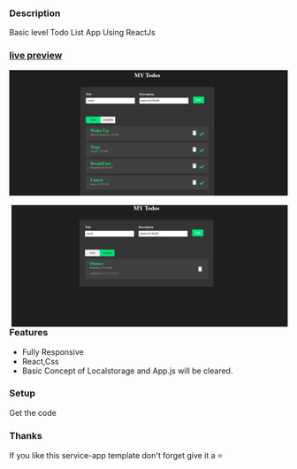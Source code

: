 ### Description

Basic level Todo List App Using ReactJs

### [live preview]()

[![react Service-app](https://github.com/vinodtambe007/Todo-list-react/blob/master/Todo-List.png)]()

<img align="right" alt="coding" width="500" src="https://github.com/vinodtambe007/Todo-list-react/blob/master/Complete-List.png" >

### Features

- Fully Responsive
- React,Css
- Basic Concept of Localstorage and App.js will be cleared.

### Setup

Get the code

### Thanks

If you like this service-app template don't forget give it a ⭐ 
